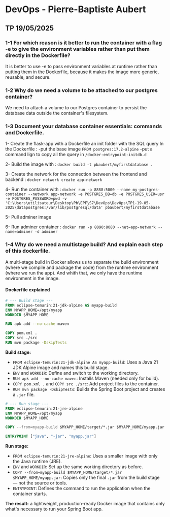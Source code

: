 # DevOps - Pierre-Baptiste Aubert
## TP 19/05/2025
### 1-1 For which reason is it better to run the container with a flag -e to give the environment variables rather than put them directly in the Dockerfile?

It is better to use -e to pass environment variables at runtime rather than putting them in the Dockerfile, because it makes the image more generic, reusable, and secure.

### 1-2 Why do we need a volume to be attached to our postgres container?
We need to attach a volume to our Postgres container to persist the database data outside the container's filesystem.

### 1-3 Document your database container essentials: commands and Dockerfile.

1- Create the flask-app with a Dockerfile an init folder with the SQL query
In the Dockerfile :
-put the base image ``FROM postgres:17.2-alpine``
-put a command lign to copy all the query in ``/docker-entrypoint-initdb.d``

2- Build the image with : ``docker build -t pbaubert/myfirstdatabase .``

3- Create the network for the connection between the frontend and backend : ``docker network create app-network``

4- Run the container with : ``docker run -p 8888:5000 --name my-postgres-container --network app-network -e POSTGRES_DB=db -e POSTGRES_USER=usr -e POSTGRES_PASSWORD=pwd -v 'C:\Users\utilisateur\Desktop\Pb\EPF\S7\DevOps\DevOps\TP1-19-05-2025\datapostgres:/var/lib/postgresql/data' pbaubert/myfirstdatabase``

5- Pull adminer image

6- Run adminer container :  ``docker run -p 8090:8080 --net=app-network --name=adminer -d adminer``

 ### 1-4 Why do we need a multistage build? And explain each step of this dockerfile.

 A multi-stage build in Docker allows us to separate the build environment (where we compile and package the code) from the runtime environment (where we run the app). And whith that, we only have the runtime environment in the image.

#### Dockerfile explained

```dockerfile
# --- Build stage ---
FROM eclipse-temurin:21-jdk-alpine AS myapp-build
ENV MYAPP_HOME=/opt/myapp
WORKDIR $MYAPP_HOME

RUN apk add --no-cache maven

COPY pom.xml .
COPY src ./src
RUN mvn package -DskipTests
```

**Build stage:**
- `FROM eclipse-temurin:21-jdk-alpine AS myapp-build`: Uses a Java 21 JDK Alpine image and names this build stage.
- `ENV` and `WORKDIR`: Define and switch to the working directory.
- `RUN apk add --no-cache maven`: Installs Maven (needed only for build).
- `COPY pom.xml .` and `COPY src ./src`: Add project files to the container.
- `RUN mvn package -DskipTests`: Builds the Spring Boot project and creates a `.jar` file.

```dockerfile
# --- Run stage ---
FROM eclipse-temurin:21-jre-alpine
ENV MYAPP_HOME=/opt/myapp
WORKDIR $MYAPP_HOME

COPY --from=myapp-build $MYAPP_HOME/target/*.jar $MYAPP_HOME/myapp.jar

ENTRYPOINT ["java", "-jar", "myapp.jar"]
```

**Run stage:**
- `FROM eclipse-temurin:21-jre-alpine`: Uses a smaller image with only the Java runtime (JRE).
- `ENV` and `WORKDIR`: Set up the same working directory as before.
- `COPY --from=myapp-build $MYAPP_HOME/target/*.jar $MYAPP_HOME/myapp.jar`: Copies only the final `.jar` from the build stage — not the source or tools.
- `ENTRYPOINT`: Defines the command to run the application when the container starts.

**The result:** a lightweight, production-ready Docker image that contains only what's necessary to run your Spring Boot app.




